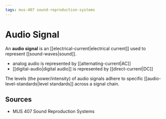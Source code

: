 ```yaml
---
tags: mus-407 sound-reproduction-systems
---
```


# Audio Signal

An **audio signal** is an [[electrical-current|electrical current]] used to represent [[sound-waves|sound]].

- analog audio is represented by [[alternating-current|AC]]
- [[digital-audio|digital audio]] is represented by [[direct-current|DC]]

The levels (the power/intensity) of audio signals adhere to specific [[audio-level-standards|level standards]] across a signal chain.

## Sources

- MUS 407 Sound Reproduction Systems
